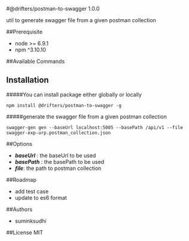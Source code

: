 #@drifters/postman-to-swagger 1.0.0

util to generate swagger file from a given postman collection


##Prerequisite

- node >= 6.9.1
- npm ^3.10.10

##Available Commands

## Installation
#####You can install package either globally or locally

    npm install @drifters/postman-to-swagger -g

#####generate the swagger file from a given postman collection

     
     
    swagger-gen gen --baseUrl localhost:5005 --basePath /api/v1 --file swagger-exp-urp.postman_collection.json

##Options

   + ***baseUrl*** : the baseUrl to be used
   + ***basePath*** : the basePath to be used
   + ***file***: the path to postman collection
   
##Roadmap
   + add test case
   + update to es6 format
   
##Authors
- suminksudhi



##License
MIT
